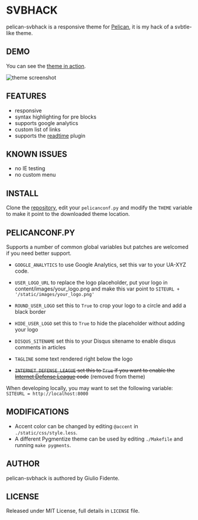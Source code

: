 # SVBHACK

pelican-svbhack is a responsive theme for [Pelican](http://getpelican.com), it is my hack of a svbtle-like theme.

## DEMO

You can see the [theme in action](http://www.giuliofidente.com/).

![theme screenshot](https://raw.github.com/gfidente/pelican-svbhack/master/screenshot.png)

## FEATURES

- responsive
- syntax highlighting for pre blocks
- supports google analytics
- custom list of links
- supports the [readtime](https://github.com/getpelican/pelican-plugins/tree/master/readtime) plugin

## KNOWN ISSUES

- no IE testing
- no custom menu

## INSTALL

Clone the [repository](https://github.com/gfidente/pelican-svbhack), edit your `pelicanconf.py` and modify the `THEME` variable to make it point to the downloaded theme location.

## PELICANCONF.PY

Supports a number of common global variables but patches are welcomed if you need better support.

- `GOOGLE_ANALYTICS` to use Google Analytics, set this var to your UA-XYZ code.

- `USER_LOGO_URL` to replace the logo placeholder, put your logo in content/images/your_logo.png and make this var point to `SITEURL + '/static/images/your_logo.png'`

- `ROUND_USER_LOGO` set this to `True` to crop your logo to a circle and add a black border

- `HIDE_USER_LOGO` set this to `True` to hide the placeholder without adding your logo

- `DISQUS_SITENAME` set this to your Disqus sitename to enable disqus comments in articles

- `TAGLINE` some text rendered right below the logo

- ~~`INTERNET_DEFENSE_LEAGUE` set this to `True` if you want to enable the [Internet Defense League](http://internetdefenseleague.org) code~~ (removed from theme)

When developing locally, you may want to set the following variable: `SITEURL = http://localhost:8000`

## MODIFICATIONS

- Accent color can be changed by editing `@accent` in `./static/css/style.less`.
- A different Pygmentize theme can be used by editing `./Makefile` and running `make pygments`.

## AUTHOR

pelican-svbhack is authored by Giulio Fidente.

## LICENSE

Released under MIT License, full details in `LICENSE` file.
